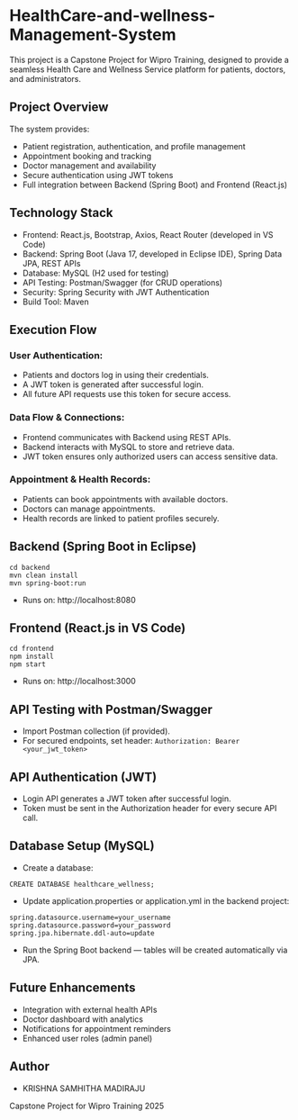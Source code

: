 # HealthCare-and-wellness-Management-System


This project is a Capstone Project for Wipro Training, designed to provide a seamless Health Care and Wellness Service platform for patients, doctors, and administrators.

## Project Overview

The system provides:

* Patient registration, authentication, and profile management
* Appointment booking and tracking
* Doctor management and availability
* Secure authentication using JWT tokens
* Full integration between Backend (Spring Boot) and Frontend (React.js)

## Technology Stack

* Frontend: React.js, Bootstrap, Axios, React Router (developed in VS Code)
* Backend: Spring Boot (Java 17, developed in Eclipse IDE), Spring Data JPA, REST APIs
* Database: MySQL (H2 used for testing)
* API Testing: Postman/Swagger (for CRUD operations)
* Security: Spring Security with JWT Authentication
* Build Tool: Maven


## Execution Flow
### User Authentication:

* Patients and doctors log in using their credentials.
* A JWT token is generated after successful login.
* All future API requests use this token for secure access.

### Data Flow & Connections:

* Frontend communicates with Backend using REST APIs.
* Backend interacts with MySQL to store and retrieve data.
* JWT token ensures only authorized users can access sensitive data.

### Appointment & Health Records:

* Patients can book appointments with available doctors.
* Doctors can manage appointments.
* Health records are linked to patient profiles securely.

 ## Backend (Spring Boot in Eclipse)
```
cd backend
mvn clean install
mvn spring-boot:run
```
* Runs on: http://localhost:8080

 ## Frontend (React.js in VS Code)
```
cd frontend
npm install
npm start
```
 * Runs on: http://localhost:3000 

  ## API Testing with Postman/Swagger
* Import Postman collection (if provided).
* For secured endpoints, set header:
```Authorization: Bearer <your_jwt_token>```

## API Authentication (JWT)

* Login API generates a JWT token after successful login.
* Token must be sent in the Authorization header for every secure API call.

## Database Setup (MySQL)
* Create a database:


```CREATE DATABASE healthcare_wellness;```

* Update application.properties or application.yml in the backend project:

```spring.datasource.url=jdbc:mysql://localhost:3306/healthcare_wellness
spring.datasource.username=your_username
spring.datasource.password=your_password
spring.jpa.hibernate.ddl-auto=update
```

* Run the Spring Boot backend — tables will be created automatically via JPA.

## Future Enhancements

* Integration with external health APIs
* Doctor dashboard with analytics
* Notifications for appointment reminders
* Enhanced user roles (admin panel)

## Author
* KRISHNA SAMHITHA MADIRAJU
  
Capstone Project for Wipro Training 2025
